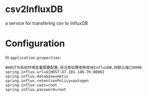 # csv2InfluxDB
a service for transfering csv to InfluxDB
# Configuration
In `application.properties`:
```properties
#HOST为系统环境变量需要配置,另注意如果使用本地InfluxDB,则默认端口9999
spring.influx.url=${HOST:47.101.146.76:8086}
spring.influx.database=metis
spring.influx.retentionPolicy=autogen
spring.influx.user=root
spring.influx.password=root
```